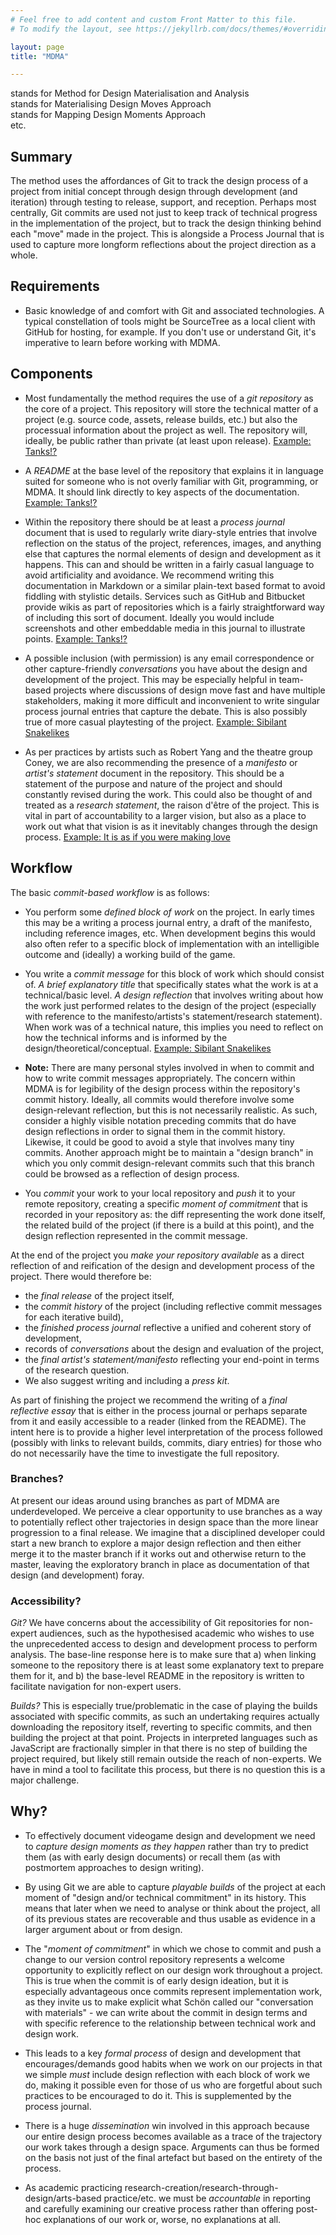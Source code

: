 ```yaml
---
# Feel free to add content and custom Front Matter to this file.
# To modify the layout, see https://jekyllrb.com/docs/themes/#overriding-theme-defaults

layout: page
title: "MDMA"

---
```




stands for Method for Design Materialisation and Analysis  
stands for Materialising Design Moves Approach  
stands for Mapping Design Moments Approach  
etc.  

## Summary

The method uses the affordances of Git to track the design process of a project from initial concept through design through development (and iteration) through testing to release, support, and reception. Perhaps most centrally, Git commits are used not just to keep track of technical progress in the implementation of the project, but to track the design thinking behind each "move" made in the project. This is alongside a Process Journal that is used to capture more longform reflections about the project direction as a whole.

## Requirements

- Basic knowledge of and comfort with Git and associated technologies. A typical constellation of tools might be SourceTree as a local client with GitHub for hosting, for example. If you don't use or understand Git, it's imperative to learn before working with MDMA.

## Components

- Most fundamentally the method requires the use of a _git repository_ as the core of a project. This repository will store the technical matter of a project (e.g. source code, assets, release builds, etc.) but also the processual information about the project as well. The repository will, ideally, be public rather than private (at least upon release). [Example: Tanks!?](https://github.com/pippinbarr/tanks-exclamation-mark-question-mark)

- A _README_ at the base level of the repository that explains it in language suited for someone who is not overly familiar with Git, programming, or MDMA. It should link directly to key aspects of the documentation. [Example: Tanks!?](https://github.com/pippinbarr/tanks-exclamation-mark-question-mark)

- Within the repository there should be at least a _process journal_ document that is used to regularly write diary-style entries that involve reflection on the status of the project, references, images, and anything else that captures the normal elements of design and development as it happens. This can and should be written in a fairly casual language to avoid artificiality and avoidance. We recommend writing this documentation in Markdown or a similar plain-text based format to avoid fiddling with stylistic details. Services such as GitHub and Bitbucket provide wikis as part of repositories which is a fairly straightforward way of including this sort of document. Ideally you would include screenshots and other embeddable media in this journal to illustrate points. [Example: Tanks!?](https://github.com/pippinbarr/tanks-exclamation-mark-question-mark/wiki/Process-Journal)

- A possible inclusion (with permission) is any email correspondence or other capture-friendly _conversations_ you have about the design and development of the project. This may be especially helpful in team-based projects where discussions of design move fast and have multiple stakeholders, making it more difficult and inconvenient to write singular process journal entries that capture the debate. This is also possibly true of more casual playtesting of the project. [Example: Sibilant Snakelikes](https://github.com/pippinbarr/sibilant-snakelikes/blob/master/process/TESTING.md)

- As per practices by artists such as Robert Yang and the theatre group Coney, we are also recommending the presence of a _manifesto_ or _artist's statement_ document in the repository. This should be a statement of the purpose and nature of the project and should constantly revised during the work. This could also be thought of and treated as a _research statement_, the raison d'être of the project. This is vital in part of accountability to a larger vision, but also as a place to work out what that vision is as it inevitably changes through the design process. [Example: It is as if you were making love](https://github.com/pippinbarr/itisasifyouweremakinglove/wiki/Manifesto)

## Workflow

The basic _commit-based workflow_ is as follows:

- You perform some _defined block of work_ on the project. In early times this may be a writing a process journal entry, a draft of the manifesto, including reference images, etc. When development begins this would also often refer to a specific block of implementation with an intelligible outcome and (ideally) a working build of the game.

- You write a _commit message_ for this block of work which should consist of. _A brief explanatory title_ that specifically states what the work is at a technical/basic level. _A design reflection_ that involves writing about how the work just performed relates to the design of the project (especially with reference to the manifesto/artists's statement/research statement). When work was of a technical nature, this implies you need to reflect on how the technical informs and is informed by the design/theoretical/conceptual. [Example: Sibilant Snakelikes](https://github.com/pippinbarr/sibilant-snakelikes/commit/74bb4b5917b5366e8ec91fadab8f7c507263b44e)

- __Note:__ There are many personal styles involved in when to commit and how to write commit messages appropriately. The concern within MDMA is for legibility of the design process within the repository's commit history. Ideally, all commits would therefore involve some design-relevant reflection, but this is not necessarily realistic. As such, consider a highly visible notation preceding commits that do have design reflections in order to signal them in the commit history. Likewise, it could be good to avoid a style that involves many tiny commits. Another approach might be to maintain a "design branch" in which you only commit design-relevant commits such that this branch could be browsed as a reflection of design process.

- You _commit_ your work to your local repository and _push_ it to your remote repository, creating a specific _moment of commitment_ that is recorded in your repository as: the diff representing the work done itself, the related build of the project (if there is a build at this point), and the design reflection represented in the commit message.

At the end of the project you _make your repository available_ as a direct reflection of and reification of the design and development process of the project. There would therefore be:

- the _final release_ of the project itself,
- the _commit history_ of the project (including reflective commit messages for each iterative build),
- the _finished process journal_ reflective a unified and coherent story of development,
- records of _conversations_ about the design and evaluation of the project,
- the _final artist's statement/manifesto_ reflecting your end-point in terms of the research question.
- We also suggest writing and including a _press kit_.

As part of finishing the project we recommend the writing of a _final reflective essay_ that is either in the process journal or perhaps separate from it and easily accessible to a reader (linked from the README). The intent here is to provide a higher level interpretation of the process followed (possibly with links to relevant builds, commits, diary entries) for those who do not necessarily have the time to investigate the full repository.

### Branches?

At present our ideas around using branches as part of MDMA are underdeveloped. We perceive a clear opportunity to use branches as a way to potentially reflect other trajectories in design space than the more linear progression to a final release. We imagine that a disciplined developer could start a new branch to explore a major design reflection and then either merge it to the master branch if it works out and otherwise return to the master, leaving the exploratory branch in place as documentation of that design (and development) foray.

### Accessibility?

_Git?_ We have concerns about the accessibility of Git repositories for non-expert audiences, such as the hypothesised academic who wishes to use the unprecedented access to design and development process to perform analysis. The base-line response here is to make sure that a) when linking someone to the repository there is at least some explanatory text to prepare them for it, and b) the base-level README in the repository is written to facilitate navigation for non-expert users.

_Builds?_ This is especially true/problematic in the case of playing the builds associated with specific commits, as such an undertaking requires actually downloading the repository itself, reverting to specific commits, and then building the project at that point. Projects in interpreted languages such as JavaScript are fractionally simpler in that there is no step of building the project required, but likely still remain outside the reach of non-experts. We have in mind a tool to facilitate this process, but there is no question this is a major challenge.

## Why?

- To effectively document videogame design and development we need to _capture design moments as they happen_ rather than try to predict them (as with early design documents) or recall them (as with postmortem approaches to design writing).

- By using Git we are able to capture _playable builds_ of the project at each moment of "design and/or technical commitment" in its history. This means that later when we need to analyse or think about the project, all of its previous states are recoverable and thus usable as evidence in a larger argument about or from design.

- The "_moment of commitment_" in which we chose to commit and push a change to our version control repository represents a welcome opportunity to explicitly reflect on our design work throughout a project. This is true when the commit is of early design ideation, but it is especially advantageous once commits represent implementation work, as they invite us to make explicit what Schön called our "conversation with materials" - we can write about the commit in design terms and with specific reference to the relationship between technical work and design work.

- This leads to a key _formal process_ of design and development that encourages/demands good habits when we work on our projects in that we simple _must_ include design reflection with each block of work we do, making it possible even for those of us who are forgetful about such practices to be encouraged to do it. This is supplemented by the process journal.

- There is a huge _dissemination_ win involved in this approach because our entire design process becomes available as a trace of the trajectory our work takes through a design space. Arguments can thus be formed on the basis not just of the final artefact but based on the entirety of the process.

- As academic practicing research-creation/research-through-design/arts-based practice/etc. we must be _accountable_ in reporting and carefully examining our creative process rather than offering post-hoc explanations of our work or, worse, no explanations at all.
